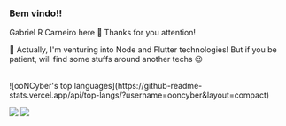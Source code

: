 ### Bem vindo!!

Gabriel R Carneiro here 🤩 Thanks for you attention!

<p align='left'>
  🚀 Actually, I'm venturing into Node and Flutter technologies! But if you be patient, will find some stuffs around another techs 😉
</p>
<br>
![ooNCyber's top languages](https://github-readme-stats.vercel.app/api/top-langs/?username=ooncyber&layout=compact)

<p align="left">

  <a href="https://www.linkedin.com/in/gabriel-rodrigues-carneiro" alt="Linkedin">
  <img src="https://img.shields.io/badge/-Linkedin-0e76a8?style=for-the-badge&logo=Linkedin&logoColor=white&link=https://www.linkedin.com/in/gabriel-rodrigues-carneiro" /></a>

  <a href="https://www.facebook.com/100002107369207" alt="Facebook">
  <img src="https://img.shields.io/badge/-Facebook-3b5998?style=for-the-badge&logo=facebook&logoColor=white&link=https://www.facebook.com/100002107369207/"/></a>
</p>  
